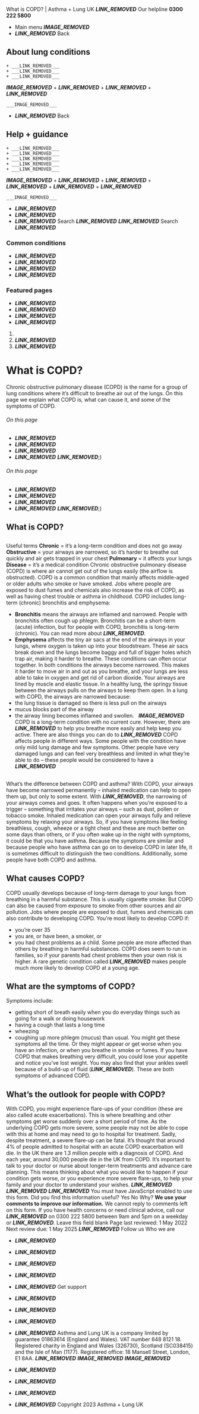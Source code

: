 
What is COPD? | Asthma + Lung UK
 ___LINK_REMOVED___
 Our helpline **0300 222 5800**
* Main menu
___IMAGE_REMOVED___
* ___LINK_REMOVED___
 Back
 
## About lung conditions
	+ ___LINK_REMOVED___
	+ ___LINK_REMOVED___
	+ ___LINK_REMOVED___
___IMAGE_REMOVED___
	+ ___LINK_REMOVED___
	+ ___LINK_REMOVED___
	+ ___LINK_REMOVED___
	
	
	___IMAGE_REMOVED___
* ___LINK_REMOVED___
 Back
 
## Help + guidance
	+ ___LINK_REMOVED___
	+ ___LINK_REMOVED___
	+ ___LINK_REMOVED___
	+ ___LINK_REMOVED___
	+ ___LINK_REMOVED___
___IMAGE_REMOVED___
	+ ___LINK_REMOVED___
	+ ___LINK_REMOVED___
	+ ___LINK_REMOVED___
	+ ___LINK_REMOVED___
	+ ___LINK_REMOVED___
	
	
	___IMAGE_REMOVED___
* ___LINK_REMOVED___
* ___LINK_REMOVED___
* ___LINK_REMOVED___
Search
___LINK_REMOVED___ 
 ___LINK_REMOVED___
Search
___LINK_REMOVED___
### Common conditions
* ___LINK_REMOVED___
* ___LINK_REMOVED___
* ___LINK_REMOVED___
* ___LINK_REMOVED___
### Featured pages
* ___LINK_REMOVED___
* ___LINK_REMOVED___
* ___LINK_REMOVED___
* ___LINK_REMOVED___
1. 
3. ___LINK_REMOVED___
5. ___LINK_REMOVED___
# What is COPD?
Chronic obstructive pulmonary disease (COPD) is the name for a group of lung conditions where it’s difficult to breathe air out of the lungs. On this page we explain what COPD is, what can cause it, and some of the symptoms of COPD.
###### On this page
* ___LINK_REMOVED___
* ___LINK_REMOVED___
* ___LINK_REMOVED___
* ___LINK_REMOVED___
___LINK_REMOVED___;) 
###### On this page
* ___LINK_REMOVED___
* ___LINK_REMOVED___
* ___LINK_REMOVED___
* ___LINK_REMOVED___
___LINK_REMOVED___;) 
## What is COPD?
## 
 Useful terms
**Chronic** = it’s a long-term condition and does not go away
**Obstructive** = your airways are narrowed, so it’s harder to breathe out quickly and air gets trapped in your chest
**Pulmonary** = it affects your lungs
**Disease** = it’s a medical condition
Chronic obstructive pulmonary disease (COPD) is where air cannot get out of the lungs easily (the airflow is obstructed). COPD is a common condition that mainly affects middle-aged or older adults who smoke or have smoked. Jobs where people are exposed to dust fumes and chemicals also increase the risk of COPD, as well as having chest trouble or asthma in childhood.
COPD includes long-term (chronic) bronchitis and emphysema:
* **Bronchitis** means the airways are inflamed and narrowed. People with bronchitis often cough up phlegm. Bronchitis can be a short-term (acute) infection, but for people with COPD, bronchitis is long-term (chronic). You can read more about ___LINK_REMOVED___.
* **Emphysema** affects the tiny air sacs at the end of the airways in your lungs, where oxygen is taken up into your bloodstream. These air sacs break down and the lungs become baggy and full of bigger holes which trap air, making it harder to breathe.
These conditions can often occur together. In both conditions the airways become narrowed. This makes it harder to move air in and out as you breathe, and your lungs are less able to take in oxygen and get rid of carbon dioxide.
Your airways are lined by muscle and elastic tissue. In a healthy lung, the springy tissue between the airways pulls on the airways to keep them open. In a lung with COPD, the airways are narrowed because:
* the lung tissue is damaged so there is less pull on the airways
* mucus blocks part of the airway
* the airway lining becomes inflamed and swollen.
 
___IMAGE_REMOVED___
 
COPD is a long-term condition with no current cure. However, there are ___LINK_REMOVED___ to help you breathe more easily and help keep you active. There are also things you can do to ___LINK_REMOVED___
COPD affects people in different ways. Some people with the condition have only mild lung damage and few symptoms. Other people have very damaged lungs and can feel very breathless and limited in what they’re able to do – these people would be considered to have a ___LINK_REMOVED___
## 
 What’s the difference between COPD and asthma?
With COPD, your airways have become narrowed permanently – inhaled medication can help to open them up, but only to some extent.
With ___LINK_REMOVED___, the narrowing of your airways comes and goes. It often happens when you’re exposed to a trigger – something that irritates your airways – such as dust, pollen or tobacco smoke. Inhaled medication can open your airways fully and relieve symptoms by relaxing your airways.
So, if you have symptoms like feeling breathless, cough, wheeze or a tight chest and these are much better on some days than others, or if you often wake up in the night with symptoms, it could be that you have asthma.
Because the symptoms are similar and because people who have asthma can go on to develop COPD in later life, it is sometimes difficult to distinguish the two conditions.
Additionally, some people have both COPD and asthma.
## What causes COPD?
COPD usually develops because of long-term damage to your lungs from breathing in a harmful substance. This is usually cigarette smoke.
But COPD can also be caused from exposure to smoke from other sources and air pollution. Jobs where people are exposed to dust, fumes and chemicals can also contribute to developing COPD. 
You’re most likely to develop COPD if:
* you’re over 35
* you are, or have been, a smoker, or
* you had chest problems as a child.
Some people are more affected than others by breathing in harmful substances. COPD does seem to run in families, so if your parents had chest problems then your own risk is higher. A rare genetic condition called ___LINK_REMOVED___ makes people much more likely to develop COPD at a young age.
## What are the symptoms of COPD?
Symptoms include:
* getting short of breath easily when you do everyday things such as going for a walk or doing housework
* having a cough that lasts a long time
* wheezing
* coughing up more phlegm (mucus) than usual.
You might get these symptoms all the time. Or they might appear or get worse when you have an infection, or when you breathe in smoke or fumes. 
If you have COPD that makes breathing very difficult, you could lose your appetite and notice you’ve lost weight. You may also find that your ankles swell because of a build-up of fluid (___LINK_REMOVED___). These are both symptoms of advanced COPD.
## What’s the outlook for people with COPD?
With COPD, you might experience flare-ups of your condition (these are also called acute exacerbations). This is where breathing and other symptoms get worse suddenly over a short period of time. As the underlying COPD gets more severe, some people may not be able to cope with this at home and may need to go to hospital for treatment. Sadly, despite treatment, a severe flare-up can be fatal. It’s thought that around 4% of people admitted to hospital with an acute COPD exacerbation will die. 
In the UK there are 1.3 million people with a diagnosis of COPD. And each year, around 30,000 people die in the UK from COPD. It’s important to talk to your doctor or nurse about longer-term treatments and advance care planning. This means thinking about what you would like to happen if your condition gets worse, or you experience more severe flare-ups, to help your family and your doctor to understand your wishes. ___LINK_REMOVED___
___LINK_REMOVED___
___LINK_REMOVED___
You must have JavaScript enabled to use this form.
Did you find this information useful?
Yes
No
Why?
**We use your comments to improve our information.** We cannot reply to comments left on this form. If you have health concerns or need clinical advice, call our ___LINK_REMOVED___ on 0300 222 5800 between 9am and 5pm on a weekday or ___LINK_REMOVED___.
Leave this field blank
Page last reviewed: 
1 May 2022
Next review due: 
1 May 2025
 ___LINK_REMOVED___
Follow us
 Who we are
 
* ___LINK_REMOVED___
* ___LINK_REMOVED___
* ___LINK_REMOVED___
* ___LINK_REMOVED___
* ___LINK_REMOVED___
 Get support
 
* ___LINK_REMOVED___
* ___LINK_REMOVED___
* ___LINK_REMOVED___
* ___LINK_REMOVED___
Asthma and Lung UK is a company limited by guarantee 01863614 (England and Wales). VAT number 648 8121 18.
Registered charity in England and Wales (326730), Scotland (SC038415) and the Isle of Man (1177). Registered office: 18 Mansell Street, London, E1 8AA.
___LINK_REMOVED___
___IMAGE_REMOVED___
___IMAGE_REMOVED___
* ___LINK_REMOVED___
* ___LINK_REMOVED___
* ___LINK_REMOVED___
* ___LINK_REMOVED___
 Copyright 2023 Asthma + Lung UK
 
